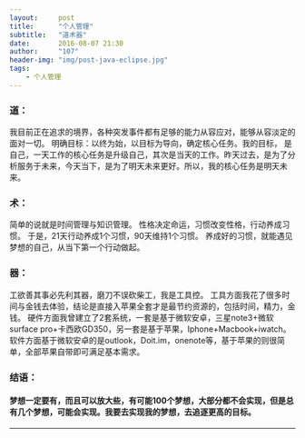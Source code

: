 ```yaml
---
layout:     post
title:      "个人管理"
subtitle:   "道术器"
date:       2016-08-07 21:30
author:     "107"
header-img: "img/post-java-eclipse.jpg"
tags:
    - 个人管理
---
```


### 道：

我目前正在追求的境界，各种突发事件都有足够的能力从容应对，能够从容淡定的面对一切。
明确目标：以终为始，以目标为导向，确定核心任务。我的目标， 是自己，一天工作的核心任务是升级自己，其次是当天的工作。昨天过去，是为了分析服务于未来，今天当下，是为了明天未来更好。所以，我的核心任务是明天未来。

### 术：

简单的说就是时间管理与知识管理。
性格决定命运，习惯改变性格，行动养成习惯。
于是，21天行动养成1个习惯，90天维持1个习惯。
养成好的习惯，就能遇见梦想的自己，从当下第一个行动做起。

### 器：

工欲善其事必先利其器，磨刀不误砍柴工，我是工具控。
工具方面我花了很多时间与金钱去体验，结论是直接入苹果全套才是最节约资源的，包括时间，精力，金钱。
硬件方面我曾建立了2套系统，一套是基于微软安卓，三星note3+微软surface pro+卡西欧GD350，另一套是基于苹果，Iphone+Macbook+iwatch。
软件方面基于微软安卓的是outlook，Doit.im，onenote等，基于苹果的则很简单，全部苹果自带即可满足基本需求。

### 结语：

#### 梦想一定要有，而且可以放大些，有可能100个梦想，大部分都不会实现，但是总有几个梦想，可能会实现。我要去实现我的梦想，去追逐更高的目标。


---

